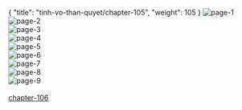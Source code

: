 { "title": "tinh-vo-than-quyet/chapter-105", "weight": 105 }
<img src="http://1.bp.blogspot.com/-n4OY8ZOlK58/WjjWF8ZMDMI/AAAAAAAHEY4/FTew-efg1246Cwkmbp8RUu4F3N55om1JwCLcBGAs/s1600/1.jpg?imgmax=0" alt="page-1" origin="http://1.bp.blogspot.com/-n4OY8ZOlK58/WjjWF8ZMDMI/AAAAAAAHEY4/FTew-efg1246Cwkmbp8RUu4F3N55om1JwCLcBGAs/s1600/1.jpg?imgmax=0"><br/>
<img src="http://1.bp.blogspot.com/-yC03WEJVJdE/WjjWGLWCEjI/AAAAAAAHEZA/8x_r11BDAG0PEykkovK3a31VuMBQu7hRwCLcBGAs/s1600/2.jpg?imgmax=0" alt="page-2" origin="http://1.bp.blogspot.com/-yC03WEJVJdE/WjjWGLWCEjI/AAAAAAAHEZA/8x_r11BDAG0PEykkovK3a31VuMBQu7hRwCLcBGAs/s1600/2.jpg?imgmax=0"><br/>
<img src="http://1.bp.blogspot.com/-GgbbjylY6Eo/WjjWGHgStTI/AAAAAAAHEY8/6-b2HMtBy-k-Bh6IzdX523Ed13xxwN_aACLcBGAs/s1600/3.jpg?imgmax=0" alt="page-3" origin="http://1.bp.blogspot.com/-GgbbjylY6Eo/WjjWGHgStTI/AAAAAAAHEY8/6-b2HMtBy-k-Bh6IzdX523Ed13xxwN_aACLcBGAs/s1600/3.jpg?imgmax=0"><br/>
<img src="http://1.bp.blogspot.com/-E68yipQCRIs/WjjWG54mJ4I/AAAAAAAHEZE/iZcviO1aV3wEAFShMluT_GHH2ord3QAlQCLcBGAs/s1600/4.jpg?imgmax=0" alt="page-4" origin="http://1.bp.blogspot.com/-E68yipQCRIs/WjjWG54mJ4I/AAAAAAAHEZE/iZcviO1aV3wEAFShMluT_GHH2ord3QAlQCLcBGAs/s1600/4.jpg?imgmax=0"><br/>
<img src="http://1.bp.blogspot.com/-Jauv456FfF8/WjjWHdHUVvI/AAAAAAAHEZI/i-M1Xp0gxlINoE2dMP-OeE9IN-1Kdm3ogCLcBGAs/s1600/5.jpg?imgmax=0" alt="page-5" origin="http://1.bp.blogspot.com/-Jauv456FfF8/WjjWHdHUVvI/AAAAAAAHEZI/i-M1Xp0gxlINoE2dMP-OeE9IN-1Kdm3ogCLcBGAs/s1600/5.jpg?imgmax=0"><br/>
<img src="http://1.bp.blogspot.com/-zm4sH7NnBoQ/WjjWHnqxkhI/AAAAAAAHEZM/jqqWUfwEjr8ddCS3nsufye4xHWjJYFC8ACLcBGAs/s1600/6.jpg?imgmax=0" alt="page-6" origin="http://1.bp.blogspot.com/-zm4sH7NnBoQ/WjjWHnqxkhI/AAAAAAAHEZM/jqqWUfwEjr8ddCS3nsufye4xHWjJYFC8ACLcBGAs/s1600/6.jpg?imgmax=0"><br/>
<img src="http://1.bp.blogspot.com/-OILOCJvgaGc/WjjWHw3-9sI/AAAAAAAHEZQ/b60UyljnNb0FL9Vyk8rF3wuGIBcz3wf-gCLcBGAs/s1600/7.jpg?imgmax=0" alt="page-7" origin="http://1.bp.blogspot.com/-OILOCJvgaGc/WjjWHw3-9sI/AAAAAAAHEZQ/b60UyljnNb0FL9Vyk8rF3wuGIBcz3wf-gCLcBGAs/s1600/7.jpg?imgmax=0"><br/>
<img src="http://1.bp.blogspot.com/-T-1b3nObOg0/WjjWINTaP4I/AAAAAAAHEZU/CJDL2SpbUw4PxNABb3b2kt3A2ACneMY6QCLcBGAs/s1600/8.jpg?imgmax=0" alt="page-8" origin="http://1.bp.blogspot.com/-T-1b3nObOg0/WjjWINTaP4I/AAAAAAAHEZU/CJDL2SpbUw4PxNABb3b2kt3A2ACneMY6QCLcBGAs/s1600/8.jpg?imgmax=0"><br/>
<img src="http://1.bp.blogspot.com/-Sin-MLYjl84/WjjWIRh9hiI/AAAAAAAHEZY/dDTzWK-thykeXyerSc0S1oE1GZG13xoYACLcBGAs/s1600/9.jpg?imgmax=0" alt="page-9" origin="http://1.bp.blogspot.com/-Sin-MLYjl84/WjjWIRh9hiI/AAAAAAAHEZY/dDTzWK-thykeXyerSc0S1oE1GZG13xoYACLcBGAs/s1600/9.jpg?imgmax=0"><br/>
<br/><a class="nextchap" href="/tinh-vo-than-quyet/chapter-106">chapter-106</a>
